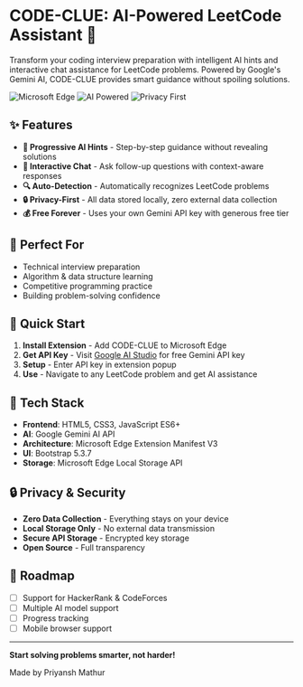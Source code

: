# CODE-CLUE: AI-Powered LeetCode Assistant 🚀

Transform your coding interview preparation with intelligent AI hints and interactive chat assistance for LeetCode problems. Powered by Google's Gemini AI, CODE-CLUE provides smart guidance without spoiling solutions.

![Microsoft Edge](https://img.shields.io/badge/Microsoft%20Edge-Extension-0078d4)
![AI Powered](https://img.shields.io/badge/AI-Gemini-blue)
![Privacy First](https://img.shields.io/badge/Privacy-First-orange)

## ✨ Features

- **🧠 Progressive AI Hints** - Step-by-step guidance without revealing solutions
- **💬 Interactive Chat** - Ask follow-up questions with context-aware responses
- **🔍 Auto-Detection** - Automatically recognizes LeetCode problems
- **🔒 Privacy-First** - All data stored locally, zero external data collection
- **💰 Free Forever** - Uses your own Gemini API key with generous free tier

## 🎯 Perfect For

- Technical interview preparation
- Algorithm & data structure learning
- Competitive programming practice
- Building problem-solving confidence

## 🚀 Quick Start

1. **Install Extension** - Add CODE-CLUE to Microsoft Edge
2. **Get API Key** - Visit [Google AI Studio](https://aistudio.google.com/) for free Gemini API key
3. **Setup** - Enter API key in extension popup
4. **Use** - Navigate to any LeetCode problem and get AI assistance

## 🔧 Tech Stack

- **Frontend**: HTML5, CSS3, JavaScript ES6+
- **AI**: Google Gemini AI API
- **Architecture**: Microsoft Edge Extension Manifest V3
- **UI**: Bootstrap 5.3.7
- **Storage**: Microsoft Edge Local Storage API

## 🔒 Privacy & Security

- **Zero Data Collection** - Everything stays on your device
- **Local Storage Only** - No external data transmission
- **Secure API Storage** - Encrypted key storage
- **Open Source** - Full transparency

## 🚀 Roadmap

- [ ] Support for HackerRank & CodeForces
- [ ] Multiple AI model support
- [ ] Progress tracking
- [ ] Mobile browser support

---

**Start solving problems smarter, not harder!** 

Made by Priyansh Mathur 



